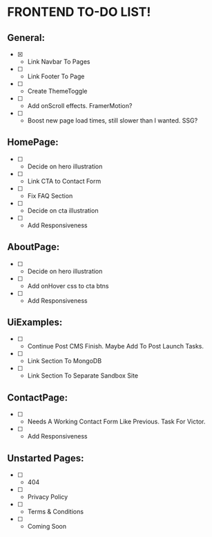 # FRONTEND TO-DO LIST!

## General:
- [x] - Link Navbar To Pages
- [ ] - Link Footer To Page
- [ ] - Create ThemeToggle
- [ ] - Add onScroll effects. FramerMotion?
- [ ] - Boost new page load times, still slower than I wanted. SSG?

## HomePage: 
- [ ] - Decide on hero illustration
- [ ] - Link CTA to Contact Form
- [ ] - Fix FAQ Section
- [ ] - Decide on cta illustration
- [ ] - Add Responsiveness

## AboutPage:
- [ ] - Decide on hero illustration
- [ ] - Add onHover css to cta btns
- [ ] - Add Responsiveness

## UiExamples:
- [ ] - Continue Post CMS Finish. Maybe Add To Post Launch Tasks.
- [ ] - Link Section To MongoDB
- [ ] - Link Section To Separate Sandbox Site

## ContactPage:
- [ ] - Needs A Working Contact Form Like Previous. Task For Victor.
- [ ] - Add Responsiveness

## Unstarted Pages:
- [ ] - 404
- [ ] - Privacy Policy
- [ ] - Terms & Conditions
- [ ] - Coming Soon